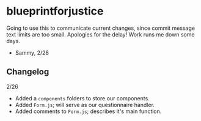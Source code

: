 # blueprintforjustice

Going to use this to communicate current changes, since commit message text limits are too small.
Apologies for the delay! Work runs me down some days.
- Sammy, 2/26

## Changelog

2/26
- Added a ``components`` folders to store our components.
- Added ``Form.js``; will serve as our questionnaire handler.
- Added comments to ``Form.js``; describes it's main function.